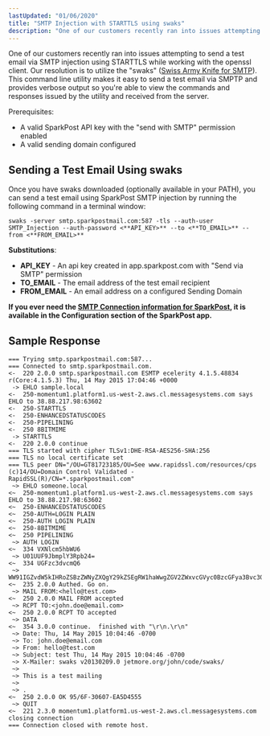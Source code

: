 ```yaml
---
lastUpdated: "01/06/2020"
title: "SMTP Injection with STARTTLS using swaks"
description: "One of our customers recently ran into issues attempting to send a test email via SMTP injection using STARTTLS while working with the openssl client Our resolution is to utilize the swaks Swiss Army Knife for SMTP This command line utility makes it easy to send a test email via..."
---
```


One of our customers recently ran into issues attempting to send a test email via SMTP injection using STARTTLS while working with the openssl client. Our resolution is to utilize the "swaks" ([Swiss Army Knife for SMTP](http://www.jetmore.org/john/code/swaks/)). This command line utility makes it easy to send a test email via SMPTP and provides verbose output so you're able to view the commands and responses issued by the utility and received from the server.

Prerequisites:

* A valid SparkPost API key with the "send with SMTP" permission enabled
* A valid sending domain configured

## Sending a Test Email Using swaks

Once you have swaks downloaded (optionally available in your PATH), you can send a test email using SparkPost SMTP injection by running the following command in a terminal window:

```
swaks -server smtp.sparkpostmail.com:587 -tls --auth-user SMTP_Injection --auth-password <**API_KEY>** --to <**TO_EMAIL>** --from <**FROM_EMAIL>**
```

​**Substitutions**:

* **API_KEY** - An api key created in app.sparkpost.com with "Send via SMTP" permission
* **TO_EMAIL** - The email address of the test email recipient
* **FROM_EMAIL** - An email address on a configured Sending Domain

**If you ever need the [SMTP Connection information for SparkPost](https://app.sparkpost.com/account/smtp), it is available in the Configuration section of the SparkPost app.**

## Sample Response

```
=== Trying smtp.sparkpostmail.com:587...
=== Connected to smtp.sparkpostmail.com.
<-  220 2.0.0 smtp.sparkpostmail.com ESMTP ecelerity 4.1.5.48834 r(Core:4.1.5.3) Thu, 14 May 2015 17:04:46 +0000
 -> EHLO sample.local
<-  250-momentum1.platform1.us-west-2.aws.cl.messagesystems.com says EHLO to 38.88.217.98:63602
<-  250-STARTTLS
<-  250-ENHANCEDSTATUSCODES
<-  250-PIPELINING
<-  250 8BITMIME
 -> STARTTLS
<-  220 2.0.0 continue
=== TLS started with cipher TLSv1:DHE-RSA-AES256-SHA:256
=== TLS no local certificate set
=== TLS peer DN="/OU=GT81723185/OU=See www.rapidssl.com/resources/cps (c)14/OU=Domain Control Validated - RapidSSL(R)/CN=*.sparkpostmail.com"
 ~> EHLO someone.local
<~  250-momentum1.platform1.us-west-2.aws.cl.messagesystems.com says EHLO to 38.88.217.98:63602
<~  250-ENHANCEDSTATUSCODES
<~  250-AUTH=LOGIN PLAIN
<~  250-AUTH LOGIN PLAIN
<~  250-8BITMIME
<~  250 PIPELINING
 ~> AUTH LOGIN
<~  334 VXNlcm5hbWU6
 ~> U01UUF9JbmplY3Rpb24=
<~  334 UGFzc3dvcmQ6
 ~> WW91IGZvdW5kIHRoZSBzZWNyZXQgY29kZSEgRW1haWwgZGV2ZWxvcGVyc0BzcGFya3Bvc3QuY29tIGZvciBhIGZyZWUgdC1zaGlydCE=
<~  235 2.0.0 Authed. Go on.
 ~> MAIL FROM:<hello@test.com>
<~  250 2.0.0 MAIL FROM accepted
 ~> RCPT TO:<john.doe@email.com>
<~  250 2.0.0 RCPT TO accepted
 ~> DATA
<~  354 3.0.0 continue.  finished with "\r\n.\r\n"
 ~> Date: Thu, 14 May 2015 10:04:46 -0700
 ~> To: john.doe@email.com
 ~> From: hello@test.com
 ~> Subject: test Thu, 14 May 2015 10:04:46 -0700
 ~> X-Mailer: swaks v20130209.0 jetmore.org/john/code/swaks/
 ~>
 ~> This is a test mailing
 ~>
 ~> .
<~  250 2.0.0 OK 95/6F-30607-EA5D4555
 ~> QUIT
<~  221 2.3.0 momentum1.platform1.us-west-2.aws.cl.messagesystems.com closing connection
=== Connection closed with remote host.
```
